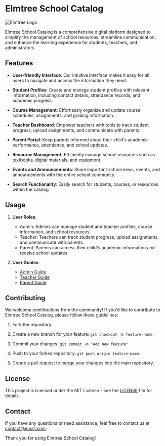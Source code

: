 # Elmtree School Catalog

![Elmtree Logo](link_catre_logo.png)

Elmtree School Catalog is a comprehensive digital platform designed to simplify the management of school resources, streamline communication, and enhance the learning experience for students, teachers, and administrators.

## Features

- **User-friendly Interface**: Our intuitive interface makes it easy for all users to navigate and access the information they need.

- **Student Profiles**: Create and manage student profiles with relevant information, including contact details, attendance records, and academic progress.

- **Course Management**: Effortlessly organize and update course schedules, assignments, and grading information.

- **Teacher Dashboard**: Empower teachers with tools to track student progress, upload assignments, and communicate with parents.

- **Parent Portal**: Keep parents informed about their child's academic performance, attendance, and school updates.

- **Resource Management**: Efficiently manage school resources such as textbooks, digital materials, and equipment.

- **Events and Announcements**: Share important school news, events, and announcements with the entire school community.

- **Search Functionality**: Easily search for students, courses, or resources within the catalog.



## Usage

1. **User Roles**:
   - Admin: Admins can manage student and teacher profiles, course information, and school resources.
   - Teacher: Teachers can track student progress, upload assignments, and communicate with parents.
   - Parent: Parents can access their child's academic information and receive school updates.

2. **User Guides**:
   - [Admin Guide](admin-guide.md)
   - [Teacher Guide](teacher-guide.md)
   - [Parent Guide](parent-guide.md)

## Contributing

We welcome contributions from the community! If you'd like to contribute to Elmtree School Catalog, please follow these guidelines:

1. Fork the repository.

2. Create a new branch for your feature: `git checkout -b feature-name`.

3. Commit your changes: `git commit -m "Add new feature"`

4. Push to your forked repository: `git push origin feature-name`.

5. Create a pull request to merge your changes into the main repository.

## License

This project is licensed under the MIT License - see the [LICENSE](LICENSE) file for details.

## Contact

If you have any questions or need assistance, feel free to contact us at [contact@email.com](mailto:contact@email.com).

Thank you for using Elmtree School Catalog!
